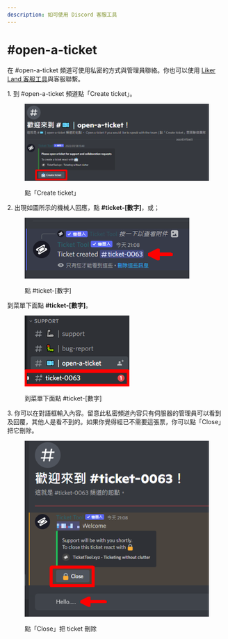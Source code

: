 ```yaml
---
description: 如可使用 Discord 客服工具
---
```


# #open-a-ticket

在 #open-a-ticket 頻道可使用私密的方式與管理員聯絡。你也可以使用 [Liker Land 客服工具](https://go.crisp.chat/chat/embed/?website\_id=5c009125-5863-4059-ba65-43f177ca33f7)與客服聯繫。

1\. 到 #open-a-ticket 頻道點「Create ticket」。

<figure><img src="../../.gitbook/assets/ticket tool 1.png" alt=""><figcaption><p>點「Create ticket」</p></figcaption></figure>

2\. 出現如圖所示的機械人回應，點 **#ticket-\[數字]**，或；

<figure><img src="../../.gitbook/assets/ticket tool 2.png" alt=""><figcaption><p>點 #ticket-[數字]</p></figcaption></figure>

到菜單下面點 **#ticket-\[數字]**。

<figure><img src="../../.gitbook/assets/ticket tool 3.png" alt=""><figcaption><p>到菜單下面點 #ticket-[數字]</p></figcaption></figure>

3\. 你可以在對語框輸入內容。留意此私密頻道內容只有伺服器的管理員可以看到及回覆，其他人是看不到的。如果你覺得經已不需要這張票，你可以點「Close」把它刪除。

<figure><img src="../../.gitbook/assets/ticket tool 4.png" alt=""><figcaption><p>點「Close」把 ticket 刪除</p></figcaption></figure>
